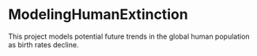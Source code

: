 # ModelingHumanExtinction
This project models potential future trends in the global human population as birth rates decline.
